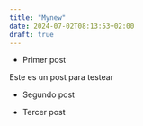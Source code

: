 ```yaml
---
title: "Mynew"
date: 2024-07-02T08:13:53+02:00
draft: true
---
```

* Primer post

Este es un post para testear

* Segundo post

* Tercer post
